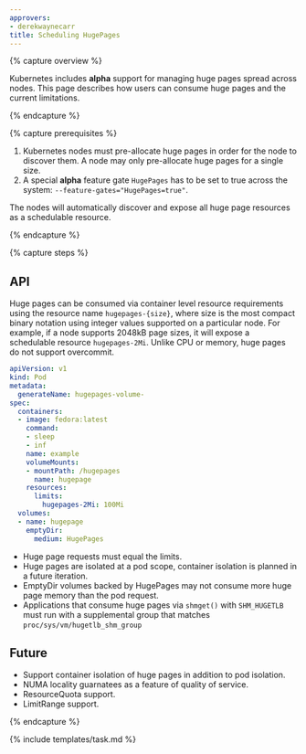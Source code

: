 ```yaml
---
approvers:
- derekwaynecarr
title: Scheduling HugePages
---
```


{% capture overview %}

Kubernetes includes **alpha** support for managing huge pages spread across
nodes. This page describes how users can consume huge pages and the current
limitations.

{% endcapture %}

{% capture prerequisites %}

1. Kubernetes nodes must pre-allocate huge pages in order for the node to
   discover them.  A node may only pre-allocate huge pages for a single size.
1. A special **alpha** feature gate `HugePages` has to be set to true across the
   system: `--feature-gates="HugePages=true"`.

The nodes will automatically discover and expose all huge page resources as a
schedulable resource.

{% endcapture %}

{% capture steps %}

## API

Huge pages can be consumed via container level resource requirements using the
resource name `hugepages-{size}`, where size is the most compact binary notation
using integer values supported on a particular node.  For example, if a node
supports 2048kB page sizes, it will expose a schedulable resource
`hugepages-2Mi`.  Unlike CPU or memory, huge pages do not support overcommit.

```yaml
apiVersion: v1
kind: Pod
metadata:
  generateName: hugepages-volume-
spec:
  containers:
  - image: fedora:latest
    command:
    - sleep
    - inf
    name: example
    volumeMounts:
    - mountPath: /hugepages
      name: hugepage
    resources:
      limits:
        hugepages-2Mi: 100Mi
  volumes:
  - name: hugepage
    emptyDir:
      medium: HugePages
```

- Huge page requests must equal the limits.
- Huge pages are isolated at a pod scope, container isolation is planned in a
  future iteration.
- EmptyDir volumes backed by HugePages may not consume more huge page memory
  than the pod request.
- Applications that consume huge pages via `shmget()` with `SHM_HUGETLB` must
  run with a supplemental group that matches `proc/sys/vm/hugetlb_shm_group`

## Future

- Support container isolation of huge pages in addition to pod isolation.
- NUMA locality guarnatees as a feature of quality of service.
- ResourceQuota support.
- LimitRange support.

{% endcapture %}

{% include templates/task.md %}
